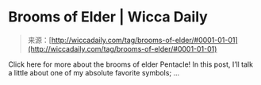 <!--yml
category: 未分类
date: 2024-06-12 18:24:57
-->

# Brooms of Elder | Wicca Daily

> 来源：[http://wiccadaily.com/tag/brooms-of-elder/#0001-01-01](http://wiccadaily.com/tag/brooms-of-elder/#0001-01-01)

Click here for more about the brooms of elder Pentacle! In this post, I’ll talk a little about one of my absolute favorite symbols; …